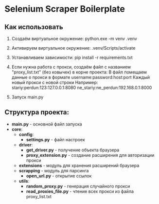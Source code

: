 # Selenium Scraper Boilerplate

## Как использовать

1. Создаём виртуальное окружение:
python.exe -m venv .venv

2. Активируем виртуальное окружение:
.venv/Scripts/activate

3. Устанавливаем зависимости:
pip install -r requirements.txt

4. Если нужна работа с прокси, создаём файл с названием "proxy_list.txt" (без ковычек) в корне проекта:
В файл помещаем данные о прокси в формате username:password:host:port
Каждый новый прокси с новой строки
Например:
stariy:perdun:123:127.0.0.1:8080
ne_stariy:ne_perdun:192.168.0.1:8000

5. Запуск main.py


## Структура проекта:
- **main.py** - основной файл запуска
- **core**:
  - **config**:
    - **settings.py** - файл настроек
  - **driver**:
    - **get_driver.py** - получение объекта браузера
    - **proxy_extension.py** - создание расширения для авторизации прокси
  - **extensions** - модуль для хранения расширений браузера
  - **scrapping** - модуль для парсинга
    - **open_url.py** - открытие ссылок
  - **utils**:
    - **random_proxy.py** - генерация случайного прокси 
    - **read_proxies_file.py** - чтение всех прокси из файла proxy_list.txt